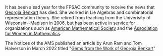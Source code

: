 It has been a sad year for the FPSAC community to receive the news that
[Georgia Benkart](https://en.wikipedia.org/wiki/Georgia_Benkart) has died.
She worked in Lie Algebras and combinatorial representation
theory.  She retired from teaching from the Univerisity
of Wisconsin--Madison in 2006, but has been active in service for organizations such as
[American Mathematical Society](https://www.ams.org/)
and the [Association for Women in Mathematics](https://awm-math.org/).

The Notices of the AMS published an article by
Arun Ram and Tom Halverson in March 2022 titled
"[Gems from the Work of Georgia Benkart](https://www.ams.org/journals/notices/202203/rnoti-p375.pdf?adat=March%202022&trk=2447&cat=interest&galt=none&utm_source=Informz&utm_medium=email&utm_campaign=March%20%20notices&_zs=0p2BH1&_zl=8klc6)"
